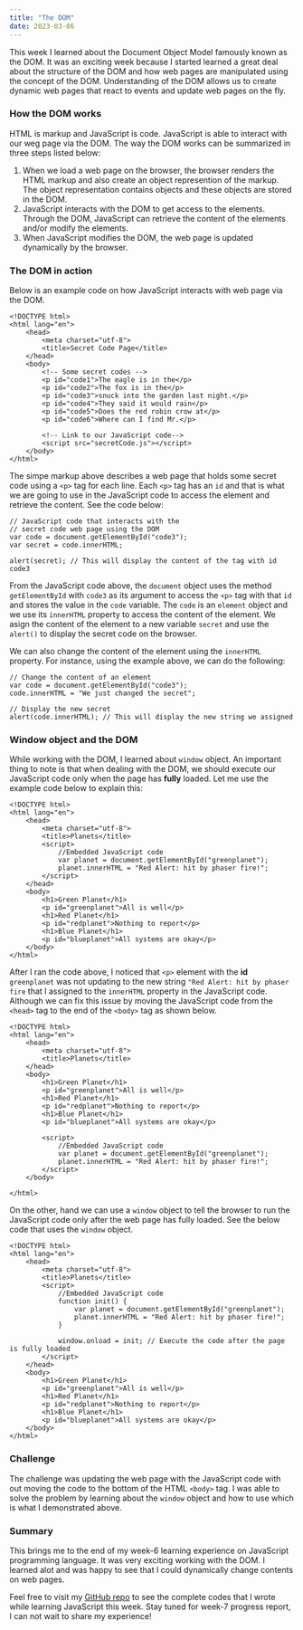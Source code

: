 ```yaml
---
title: "The DOM"
date: 2023-03-06
---
```


This week I learned about the Document Object Model famously known as the DOM. It was an exciting week because I started learned a great deal about the 
structure of the DOM and how web pages are manipulated using the concept of the DOM. Understanding of the DOM allows us to create dynamic web pages 
that react to events and update web pages on the fly.

### How the DOM works
HTML is markup and JavaScript is code. JavaScript is able to interact with our weg page via the DOM. The way the DOM works can be summarized in three steps
listed below:
1. When we load a web page on the browser, the browser renders the HTML markup and also create an object represention of the markup. The object representation 
contains objects and these objects are stored in the DOM.
2. JavaScript interacts with the DOM to get access to the elements. Through the DOM, JavaScript can retrieve the content of the elements and/or modify the 
elements.
3. When JavaScript modifies the DOM, the web page is updated dynamically by the browser.

### The DOM in action
Below is an example code on how JavaScript interacts with web page via the DOM.
```
<!DOCTYPE html>
<html lang="en">
    <head>
        <meta charset="utf-8">
        <title>Secret Code Page</title>
    </head>
    <body>
        <!-- Some secret codes -->
        <p id="code1">The eagle is in the</p>
        <p id="code2">The fox is in the</p>
        <p id="code3">snuck into the garden last night.</p>
        <p id="code4">They said it would rain</p>
        <p id="code5">Does the red robin crow at</p>
        <p id="code6">Where can I find Mr.</p>
        
        <!-- Link to our JavaScript code-->
        <script src="secretCode.js"></script>
    </body>
</html>
```
The simpe markup above describes a web page that holds some secret code using a ```<p>``` tag for each line. Each ```<p>``` tag has an ```id``` and that is what we are going to use in the JavaScript code to access the element and retrieve the content. See the code below:
```
// JavaScript code that interacts with the 
// secret code web page using the DOM
var code = document.getElementById("code3");
var secret = code.innerHTML;

alert(secret); // This will display the content of the tag with id code3
```
From the JavaScript code above, the ```document``` object uses the method ```getElementById``` with ```code3``` as its argument to access the ```<p>``` tag with that ```id``` and stores the value in the ```code``` variable. The ```code``` is an ```element``` object and we use its ```innerHTML``` property to access the content of the element. We asign the content of the element to a new variable ```secret``` and use the ```alert()``` to display the secret code on the browser.
  
We can also change the content of the element using the ```innerHTML``` property. For instance, using the example above, we can do the following:
```
// Change the content of an element
var code = document.getElementById("code3");
code.innerHTML = "We just changed the secret";

// Display the new secret
alert(code.innerHTML); // This will display the new string we assigned
```

### Window object and the DOM
While working with the DOM, I learned about ```window``` object. An important thing to note is that when dealing with the DOM, we should execute our JavaScript code only when the page has **fully** loaded. Let me use the example code below to explain this:
```
<!DOCTYPE html>
<html lang="en">
    <head>
        <meta charset="utf-8">
        <title>Planets</title>
        <script>
            //Embedded JavaScript code
            var planet = document.getElementById("greenplanet");
            planet.innerHTML = "Red Alert: hit by phaser fire!";
        </script>
    </head>
    <body>
        <h1>Green Planet</h1>
        <p id="greenplanet">All is well</p>
        <h1>Red Planet</h1>
        <p id="redplanet">Nothing to report</p>
        <h1>Blue Planet</h1>
        <p id="blueplanet">All systems are okay</p>
    </body>
</html>
```
After I ran the code above, I noticed that ```<p>``` element with the **id** ```greenplanet``` was not updating to the new string ```"Red Alert: hit by phaser fire``` that I assigned to the ```innerHTML``` property in the JavaScript code. Although we can fix this issue by moving the JavaScript code from the ```<head>``` tag to the end of the ```<body>``` tag as shown below.
```
<!DOCTYPE html>
<html lang="en">
    <head>
        <meta charset="utf-8">
        <title>Planets</title>
    </head>
    <body>
        <h1>Green Planet</h1>
        <p id="greenplanet">All is well</p>
        <h1>Red Planet</h1>
        <p id="redplanet">Nothing to report</p>
        <h1>Blue Planet</h1>
        <p id="blueplanet">All systems are okay</p>

        <script>
            //Embedded JavaScript code
            var planet = document.getElementById("greenplanet");
            planet.innerHTML = "Red Alert: hit by phaser fire!";
        </script>
    </body>

</html>
```
On the other, hand we can use a ```window``` object to tell the browser to run the JavaScript code only after the web page has fully loaded. See the below code that uses the ```window``` object.
```
<!DOCTYPE html>
<html lang="en">
    <head>
        <meta charset="utf-8">
        <title>Planets</title>
        <script>
            //Embedded JavaScript code
            function init() {
                var planet = document.getElementById("greenplanet");
                planet.innerHTML = "Red Alert: hit by phaser fire!";
            }
        
            window.onload = init; // Execute the code after the page is fully loaded
        </script>
    </head>
    <body>
        <h1>Green Planet</h1>
        <p id="greenplanet">All is well</p>
        <h1>Red Planet</h1>
        <p id="redplanet">Nothing to report</p>
        <h1>Blue Planet</h1>
        <p id="blueplanet">All systems are okay</p>
    </body>
</html>
```

### Challenge
The challenge was updating the web page with the JavaScript code with out moving the code to the bottom of the HTML ```<body>``` tag. I was able to solve the problem by learning about the ```window``` object and how to use which is what I demonstrated above.

### Summary
This brings me to the end of my week-6 learning experience on JavaScript programming language. It was very exciting working with the DOM.  I learned alot and was happy to see that I could dynamically change contents on web pages.

Feel free to visit my [GitHub repo](https://github.com/MarshallOkafor/learning-JavaScript/tree/main/week6) to see the complete codes that I wrote while learning JavaScript this week. Stay tuned for week-7 progress report, I can not wait to share my experience!


